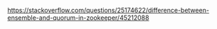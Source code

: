 https://stackoverflow.com/questions/25174622/difference-between-ensemble-and-quorum-in-zookeeper/45212088